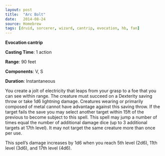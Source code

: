 ```yaml
---
layout: post
title:  "Arc Bolt"
date:   2014-08-24
source: Homebrew
tags: [druid, sorcerer, wizard, cantrip, evocation, hb, fan]
---
```


**Evocation cantrip**

**Casting Time**: 1 action

**Range**: 90 feet

**Components**: V, S

**Duration**: Instantaneous

You create a jolt of electricity that leaps from your grasp to a foe that you can see within range. The creature must succeed on a Dexterity saving throw or take 1d6 lightning damage. Creatures wearing or primarily composed of metal cannot have advantage against this saving throw. If the target fails the save you may select another target within 15ft of the previous to become subject to this spell. This spell may jump a number of times equal the number of additional damage dice (up to 3 additional targets at 17th level). It may not target the same creature more than once per use.

This spell’s damage increases by 1d6 when you reach 5th level (2d6), 11th level (3d6), and 17th level (4d6).
